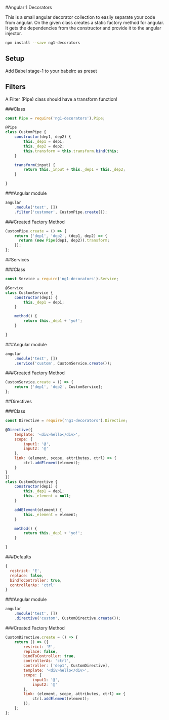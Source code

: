 #Angular 1 Decorators

This is a small angular decorator collection to easily separate your code from angular. On the given class creates 
a static factory method for angular. It gets the dependencies from the constructor and provide it to the angular injector. 

```bash
npm install --save ng1-decorators
```

## Setup
 
Add Babel stage-1 to your babelrc as preset

## Filters

A Filter (Pipe) class should have a transform function!

###Class

```javascript
const Pipe = require('ng1-decorators').Pipe;

@Pipe
class CustomPipe {
    constructor(dep1, dep2) {
        this._dep1 = dep1;
        this._dep2 = dep2;
        this.transform = this.transform.bind(this;
    }

    transform(input) {
        return this._input + this._dep1 + this._dep2;
    }

}
```

###Angular module

```javascript
angular
    .module('test', [])
    .filter('customer', CustomPipe.create());
```

###Created Factory Method
```javascript
CustomPipe.create = () => {
    return ['dep1', 'dep2', (dep1, dep2) => {
      return (new Pipe(dep1, dep2)).transform;
    }];
};
```


##Services

###Class
```javascript
const Service = require('ng1-decorators').Service;

@Service
class CustomService {
    constructor(dep1) {
        this._dep1 = dep1;
    }

    method() {
        return this._dep1 + 'yo!';
    }

}
```

###Angular module
```javascript
angular
    .module('test', [])
    .service('custom', CustomService.create());
```

###Created Factory Method
```javascript
CustomService.create = () => {
    return ['dep1', 'dep2', CustomService];
};
```

##Directives

###Class
```javascript
const Directive = require('ng1-decorators').Directive;

@Directive({
    template: '<div>hello</div>',
    scope: {
        input1: '@',
        input2: '@'
    },
    link: (element, scope, attributes, ctrl) => {
        ctrl.addElement(element);
    }
}
})
class CustomDirective {
    constructor(dep1) {
        this._dep1 = dep1;
        this._element = null;
    }

    addElement(element) {
        this._element = element;
    }

    method() {
        return this._dep1 + 'yo!';
    }

}
```
###Defaults
```javascript
{
  restrict: 'E',
  replace: false,
  bindToController: true,
  controllerAs: 'ctrl'
}
```


###Angular module
```javascript
angular
    .module('test', [])
    .directive('custom', CustomDirective.create());
```

###Created Factory Method
```javascript
CustomDirective.create = () => {
    return () => ({
        restrict: 'E',
        replace: false,
        bindToController: true,
        controllerAs: 'ctrl',
        controller: ['dep1', CustomDirective], 
        template: '<div>hello</div>',
        scope: {
            input1: '@',
            input2: '@'
        },
        link: (element, scope, attributes, ctrl) => {
            ctrl.addElement(element);
        });
    };
};
```
